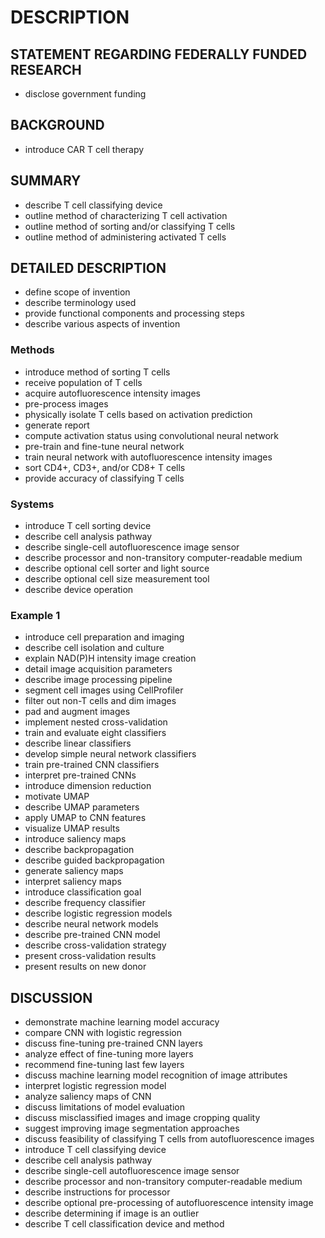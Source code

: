 # DESCRIPTION

## STATEMENT REGARDING FEDERALLY FUNDED RESEARCH

- disclose government funding

## BACKGROUND

- introduce CAR T cell therapy

## SUMMARY

- describe T cell classifying device
- outline method of characterizing T cell activation
- outline method of sorting and/or classifying T cells
- outline method of administering activated T cells

## DETAILED DESCRIPTION

- define scope of invention
- describe terminology used
- provide functional components and processing steps
- describe various aspects of invention

### Methods

- introduce method of sorting T cells
- receive population of T cells
- acquire autofluorescence intensity images
- pre-process images
- physically isolate T cells based on activation prediction
- generate report
- compute activation status using convolutional neural network
- pre-train and fine-tune neural network
- train neural network with autofluorescence intensity images
- sort CD4+, CD3+, and/or CD8+ T cells
- provide accuracy of classifying T cells

### Systems

- introduce T cell sorting device
- describe cell analysis pathway
- describe single-cell autofluorescence image sensor
- describe processor and non-transitory computer-readable medium
- describe optional cell sorter and light source
- describe optional cell size measurement tool
- describe device operation

### Example 1

- introduce cell preparation and imaging
- describe cell isolation and culture
- explain NAD(P)H intensity image creation
- detail image acquisition parameters
- describe image processing pipeline
- segment cell images using CellProfiler
- filter out non-T cells and dim images
- pad and augment images
- implement nested cross-validation
- train and evaluate eight classifiers
- describe linear classifiers
- develop simple neural network classifiers
- train pre-trained CNN classifiers
- interpret pre-trained CNNs
- introduce dimension reduction
- motivate UMAP
- describe UMAP parameters
- apply UMAP to CNN features
- visualize UMAP results
- introduce saliency maps
- describe backpropagation
- describe guided backpropagation
- generate saliency maps
- interpret saliency maps
- introduce classification goal
- describe frequency classifier
- describe logistic regression models
- describe neural network models
- describe pre-trained CNN model
- describe cross-validation strategy
- present cross-validation results
- present results on new donor

## DISCUSSION

- demonstrate machine learning model accuracy
- compare CNN with logistic regression
- discuss fine-tuning pre-trained CNN layers
- analyze effect of fine-tuning more layers
- recommend fine-tuning last few layers
- discuss machine learning model recognition of image attributes
- interpret logistic regression model
- analyze saliency maps of CNN
- discuss limitations of model evaluation
- discuss misclassified images and image cropping quality
- suggest improving image segmentation approaches
- discuss feasibility of classifying T cells from autofluorescence images
- introduce T cell classifying device
- describe cell analysis pathway
- describe single-cell autofluorescence image sensor
- describe processor and non-transitory computer-readable medium
- describe instructions for processor
- describe optional pre-processing of autofluorescence intensity image
- describe determining if image is an outlier
- describe T cell classification device and method

